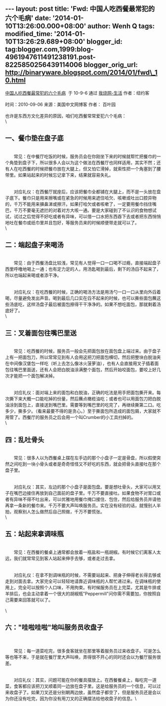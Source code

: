 --- layout: post title: 'Fwd: 中国人吃西餐最常犯的六个毛病' date:
'2014-01-10T13:26:00.000+08:00' author: Wenh Q tags: modified\_time:
'2014-01-10T13:26:29.689+08:00' blogger\_id:
tag:blogger.com,1999:blog-4961947611491238191.post-8225850256439114006
blogger\_orig\_url: http://binaryware.blogspot.com/2014/01/fwd\_10.html
---
[中国人吃西餐最常犯的六个毛病](http://woshao.com/article/b20819e0ba3c11df9e5e000c295b2b8d/)  于
10-9-6 通过 [我烧网-生活](http://woshao.com/hot/life/) 作者：纽约客\
\
时间：2010-09-06 来源：美国中文网博客 作者： 百叶园\
\
也许是东西方文化差异的原因，咱们吃西餐常常爱犯六个毛病：\
\

一、餐巾垫在盘子底
------------------

\
　　常见：在中餐厅吃饭的时候，服务员会在你刚坐下来的时候就帮忙把餐巾的一个角垫到盘子下，所以很多人会以为这个做法在西餐厅也同样适用，其实不然；还有人在吃西餐的时候把餐巾放在大腿上，但又怕它滑掉，就索性把一个角塞到了腰带里。如果站起来的时候忘记拿下来，结果就容易失礼。\
\
\
　　对应礼仪：在西餐厅就座后，应该把餐巾全都铺在大腿上，而不是一头放在盘子底下。餐巾只是用来擦嘴或在紧急的时候用来遮住哈欠、咳嗽或吐出口腔异物的，千万不能用来擤鼻涕或擦汗。如果打哈欠或者咳嗽了，一定要用餐巾挡住嘴巴，千万不要毫无遮拦的对着对方大咳一通。要是大家碰到了不认识的食物想试试，试过之后觉得不好吃或者有异味，可以借一口水把东西吞下去或者把东西悄悄地吐在餐巾或纸巾里并且包好，等服务员来的时候顺便带走就可以了。\
\

二：端起盘子来喝汤 
-------------------

\
　　常见：由于西餐汤盘比较浅，常见有人觉得一口一口喝不过瘾，直接端起盘子西里呼噜地喝上一通；也有定力足的人，用汤匙喝到最后，剩下的汤舀不起来了，所以也端起来喝或者添干净。\
\
\
　　对应礼仪：在吃西餐的时候，正确的喝汤方法是用汤勺一口一口从里向外舀着喝，尽量避免发出声音。喝到最后几口实在舀不起来的时候，也可以撕些面包蘸这些汤底吃，这样汤盘子最后被面包擦得干干净净的。如果不想吃面包，那就剩着汤底好了。\
\

三：叉着面包往嘴巴里送
----------------------

\
　　常见：吃西餐的时候，服务员一般会先把面包放在面包盘上端过来。由于盘子上有一把面包刀，所以常常见到有人会用这把刀把面包横切，然后把整块白脱油夹在中间像汉堡包一样吃（听上去怎么像冰火菠萝油），也有人会直接用叉子插着面包往嘴巴里面送，还有人会把白脱油涂满整个面包，然后开始咬面包，要咬上好几次才能把一个面包解决掉。\
\
\
　　对应礼仪：面对端上来的面包和白脱油，正确的吃法是用手把面包撕开来。每次撕下来大概一口能吃掉的份量，然后蘸点橄榄油吃；或者也可以用面包刀把白脱油涂到面包上，直接送到嘴巴里。需要等到嘴巴里的吃完了，再继续撕第二口。吃多少，撕多少。（看来最要不得的是贪心。）至于撕面包所造成的面包屑，大家就不用管了。西餐厅的服务员之后会用一个叫Crumber的小工具扫掉的。\
\

四：乱吐骨头
------------

\
　　常见：很多人以为西餐桌上摆在左手边的那个小盘子一定是骨盘，所以假使突然之间吃到一块小骨头或者是奇奇怪怪又不好吃的东西，就会把骨头直接吐在那个盘子里。\
\
\
　　对应礼仪：其实，左边的那个小盘子是面包盘。要是想吐骨头，大家可以用叉子在嘴巴边接住再放到自己面前的盘子里。千万不要直接吐。如果食物不对胃口或者有异味不得不吐出来，可以优雅地用餐巾掩口接住、包住，然后给服务员并请他再拿一条新的餐巾来。千万不要大声叫唤服务员。实在没有经验的话，就慢别人半拍，观察别人怎么做然后自己照做，千万不要慌张。\
\

五：站起来拿调味瓶
------------------

\
　　常见：在西餐的餐桌上通常都会放着一瓶盐和一瓶胡椒。有时候它们离客人太远，我们就常常见到客人站起来伸手去够，或者走过去拿。\
\
\
　　对应礼仪：在拿不到调味瓶的时候，不需要站起来、把身子伸得老长得去够或走到对面去拿。大家完全可以轻轻地请靠近调味瓶的人帮忙递过来。在调味瓶的使用上，完全可以按照个人口味，不用拘束。有时候服务员在上完菜，尤其是牛排或羊排后，也会主动拿着一个很大的胡椒瓶"Peppermill"问你需不需要加，你按照自己需要来回答就可以了。\
\
\

六："哇啦哇啦"地叫服务员收盘子
------------------------------

\
\
　　常见：每一道菜吃完，很多食客就坐在那里等着服务员过来收盘子。可是怎么等也等不来，于是就在餐厅里大声叫唤，弄得很不开心的同时还会以为餐厅服务很差。\
\
\
　　对应礼仪：其实，问题可能在你的餐具摆放上。在西餐餐桌上，每吃完一道菜，食客都应该把刀叉顺着同一边放在盘子里。这是给服务员的一个信息，可以过来收盘子了。如果刀叉还是分别朝两边放，虽然盘子都空了，但是服务员还是会以为你还没有吃完，因为你没有用刀叉的正确摆法给他收盘子的信息。\

